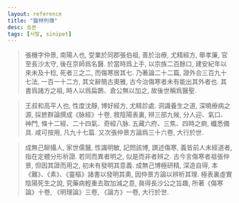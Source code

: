 ```yaml
---
layout: reference
title: "醫林列傳"
desc: 송본
tags: [서발, sinipet]
---
```



> 張機字仲景, 南陽人也, 受業於同郡張伯祖, 善於治療, 尤精經方, 舉孝廉, 官至長沙太守, 後在京師爲名醫. 於當時爲上手, 以宗族二百餘口, 建安紀年以來未及十稔, 死者三之二, 而傷寒居其七. 乃著論二十二篇, 證外合三百九十七法, 一百一十二方, 其文辭簡古奧雅, 古今治傷寒者未有能出其外者也. 其書爲諸方之祖, 時人以爲扁鵲、倉公無以加之, 故後世稱爲醫聖.

> 王叔和高平人也, 性度沈靜, 博好經方, 尤精診處. 洞識養生之道, 深曉療病之源, 採摭群論撰成《脉經》十卷, 敘陰陽表裏, 辨三部九候, 分人迎、氣口、神門, 條十二經、二十四氣、奇經八脉. 五藏六府、三焦、四時之痾, 纖悉備具. 咸可按用, 凡九十七篇. 又次張仲景方論爲三十六卷, 大行於世.

> 成無己聊攝人, 家世儒醫, 性識明敏, 記問該博, 譔述傷寒, 義皆前人未經道者, 指在定體分形析證. 若同而異者明之, 似是而非者辨之. 古今言傷寒者祖張仲景, 但因其證而用之, 初未有發明其意義. 成無己博極研精, 深造自得, 本《難》、《素》、《靈樞》諸書以發明其奧, 因仲景方論以辨析其理. 極表裏虛實陰陽死生之說, 究藥病輕重去取加減之意, 眞得長沙公之旨趣, 所著《傷寒論》十卷, 《明理論》三卷, 《論方》一卷, 大行於世.
